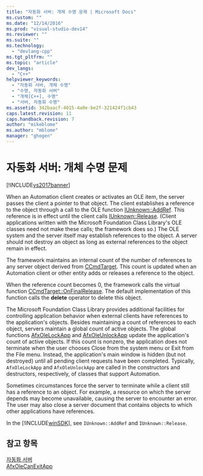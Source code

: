 ```yaml
---
title: "자동화 서버: 개체 수명 문제 | Microsoft Docs"
ms.custom: ""
ms.date: "12/14/2016"
ms.prod: "visual-studio-dev14"
ms.reviewer: ""
ms.suite: ""
ms.technology: 
  - "devlang-cpp"
ms.tgt_pltfrm: ""
ms.topic: "article"
dev_langs: 
  - "C++"
helpviewer_keywords: 
  - "자동화 서버, 개체 수명"
  - "수명, 자동화 서버"
  - "개체[C++], 수명"
  - "서버, 자동화 수명"
ms.assetid: 342baacf-4015-4a0e-be2f-321424f1cb43
caps.latest.revision: 11
caps.handback.revision: 7
author: "mikeblome"
ms.author: "mblome"
manager: "ghogen"
---
```

# 자동화 서버: 개체 수명 문제
[!INCLUDE[vs2017banner](../assembler/inline/includes/vs2017banner.md)]

When an Automation client creates or activates an OLE item, the server passes the client a pointer to that object.  The client establishes a reference to the object through a call to the OLE function [IUnknown::AddRef](http://msdn.microsoft.com/library/windows/desktop/ms691379).  This reference is in effect until the client calls [IUnknown::Release](http://msdn.microsoft.com/library/windows/desktop/ms682317). \(Client applications written with the Microsoft Foundation Class Library's OLE classes need not make these calls; the framework does so.\) The OLE system and the server itself may establish references to the object.  A server should not destroy an object as long as external references to the object remain in effect.  
  
 The framework maintains an internal count of the number of references to any server object derived from [CCmdTarget](../mfc/reference/ccmdtarget-class.md).  This count is updated when an Automation client or other entity adds or releases a reference to the object.  
  
 When the reference count becomes 0, the framework calls the virtual function [CCmdTarget::OnFinalRelease](../Topic/CCmdTarget::OnFinalRelease.md).  The default implementation of this function calls the **delete** operator to delete this object.  
  
 The Microsoft Foundation Class Library provides additional facilities for controlling application behavior when external clients have references to the application's objects.  Besides maintaining a count of references to each object, servers maintain a global count of active objects.  The global functions [AfxOleLockApp](../Topic/AfxOleLockApp.md) and [AfxOleUnlockApp](../Topic/AfxOleUnlockApp.md) update the application's count of active objects.  If this count is nonzero, the application does not terminate when the user chooses Close from the system menu or Exit from the File menu.  Instead, the application's main window is hidden \(but not destroyed\) until all pending client requests have been completed.  Typically, `AfxOleLockApp` and `AfxOleUnlockApp` are called in the constructors and destructors, respectively, of classes that support Automation.  
  
 Sometimes circumstances force the server to terminate while a client still has a reference to an object.  For example, a resource on which the server depends may become unavailable, causing the server to encounter an error.  The user may also close a server document that contains objects to which other applications have references.  
  
 In the [!INCLUDE[winSDK](../atl/includes/winsdk_md.md)], see `IUnknown::AddRef` and `IUnknown::Release`.  
  
## 참고 항목  
 [자동화 서버](../mfc/automation-servers.md)   
 [AfxOleCanExitApp](../Topic/AfxOleCanExitApp.md)